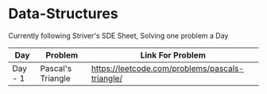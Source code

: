 # Data-Structures

Currently following Striver's SDE Sheet, Solving one problem a Day

|Day|Problem|Link For Problem|
|---|-------|----------------|
|Day - 1|Pascal's Triangle|https://leetcode.com/problems/pascals-triangle/|
